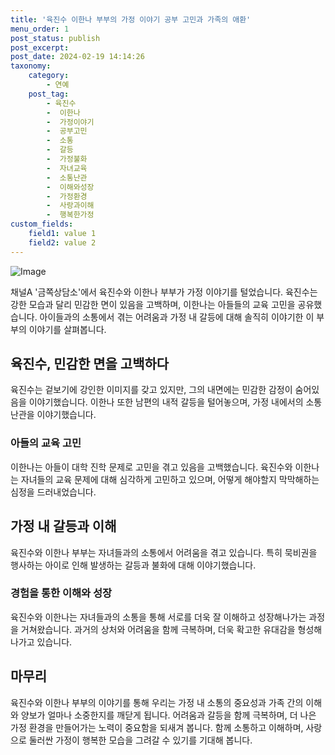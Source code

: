 ```yaml
---
title: '육진수 이한나 부부의 가정 이야기 공부 고민과 가족의 애환'
menu_order: 1
post_status: publish
post_excerpt: 
post_date: 2024-02-19 14:14:26
taxonomy:
    category:
        - 연예
    post_tag:
        - 육진수
        -  이한나
        -  가정이야기
        -  공부고민
        -  소통
        -  갈등
        -  가정불화
        -  자녀교육
        -  소통난관
        -  이해와성장
        -  가정환경
        -  사랑과이해
        -  행복한가정
custom_fields:
    field1: value 1
    field2: value 2
---
```


![Image](https://mimgnews.pstatic.net/image/112/2024/02/14/202402132118009093376_20240213213852_01_20240214053108789.jpg?type=w540)

채널A '금쪽상담소'에서 육진수와 이한나 부부가 가정 이야기를 털었습니다. 육진수는 강한 모습과 달리 민감한 면이 있음을 고백하며, 이한나는 아들들의 교육 고민을 공유했습니다. 아이들과의 소통에서 겪는 어려움과 가정 내 갈등에 대해 솔직히 이야기한 이 부부의 이야기를 살펴봅니다.
## 육진수, 민감한 면을 고백하다
육진수는 겉보기에 강인한 이미지를 갖고 있지만, 그의 내면에는 민감한 감정이 숨어있음을 이야기했습니다. 이한나 또한 남편의 내적 갈등을 털어놓으며, 가정 내에서의 소통 난관을 이야기했습니다.
### 아들의 교육 고민
이한나는 아들이 대학 진학 문제로 고민을 겪고 있음을 고백했습니다. 육진수와 이한나는 자녀들의 교육 문제에 대해 심각하게 고민하고 있으며, 어떻게 해야할지 막막해하는 심정을 드러내었습니다.
## 가정 내 갈등과 이해
육진수와 이한나 부부는 자녀들과의 소통에서 어려움을 겪고 있습니다. 특히 묵비권을 행사하는 아이로 인해 발생하는 갈등과 불화에 대해 이야기했습니다. 
### 경험을 통한 이해와 성장
육진수와 이한나는 자녀들과의 소통을 통해 서로를 더욱 잘 이해하고 성장해나가는 과정을 거쳐왔습니다. 과거의 상처와 어려움을 함께 극복하며, 더욱 확고한 유대감을 형성해나가고 있습니다.
## 마무리
육진수와 이한나 부부의 이야기를 통해 우리는 가정 내 소통의 중요성과 가족 간의 이해와 양보가 얼마나 소중한지를 깨닫게 됩니다. 어려움과 갈등을 함께 극복하며, 더 나은 가정 환경을 만들어가는 노력이 중요함을 되새겨 봅니다. 함께 소통하고 이해하며, 사랑으로 둘러싼 가정이 행복한 모습을 그려갈 수 있기를 기대해 봅니다.
